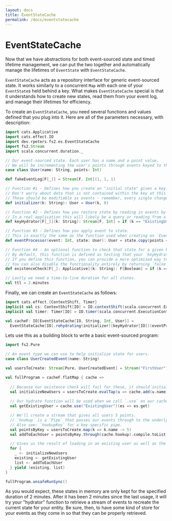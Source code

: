 ```yaml
---
layout: docs
title: EventStateCache
permalink: /docs/eventstatecache
---
```

# EventStateCache
Now that we have abstractions for both event-sourced state and timed lifetime management, we can put the two together and automatically manage the lifetimes of `EventState` with `EventStateCache`.

`EventStateCache` acts as a repository interface for generic event-sourced state.
It works similarly to a concurrent `Map` with each one of your `EventState`s held behind a key.
What makes `EventStateCache` special is that it understands how to create new states, read them from your event log, and manage their lifetimes for efficiency.

To create an `EventStateCache`, you need several functions and values defined that you plug into it.
Here are all of the parameters necessary, with description:
```scala mdoc:silent
import cats.Applicative
import cats.effect.IO
import dev.rpeters.fs2.es.EventStateCache
import fs2.Stream
import scala.concurrent.duration._

// Our event-sourced state. Each user has a name and a point value.
// We will be incrementing the user's points through events keyed to that user.
case class User(name: String, points: Int)

def fakeEventLog[F[_]] = Stream[F, Int](1, 1, 1)

// Function #1 - Defines how you create an "initial state" given a key.
// Don't worry about data that is not contained within the key at this stage.
// Those should be modifiable as events - remember, every single change to state should be an event.
def initializer(k: String): User = User(k, 0)

// Function #2 - Defines how you restore state by reading in events by-key.
// In a real application this will likely be a query or reading from a file/stream/topic and filtering by key.
def keyHydrator[F[_]](k: String): Stream[F, Int] = if (k == "ExistingUser") fakeEventLog[F] else Stream.empty

// Function #3 - Defines how you apply event to state.
// This is exactly the same as the function used when creating an `EventState` manually.
def eventProcessor(event: Int, state: User): User = state.copy(points = state.points + event)

// Function #4 - An optional function to check that state for a given key already exists in your event log.
// By default, this function is defined as testing that your `keyHydrator` function returns at least one event.
// If you define this function, you can provide a more optimized way to check that a key already exists in your event log.
// You can also disable the functionality entirely by returning `false`.
def existenceCheck[F[_]: Applicative](k: String): F[Boolean] = if (k == "ExistingUser") Applicative[F].pure(true) else Applicative[F].pure(false)

// Lastly we need a time-to-live duration for all states.
val ttl = 2.minutes
```

Finally, we can create an `EventStateCache` as follows:
```scala mdoc:invisible
import cats.effect.{ContextShift, Timer}
implicit val cs: ContextShift[IO] = IO.contextShift(scala.concurrent.ExecutionContext.global)
implicit val timer: Timer[IO] = IO.timer(scala.concurrent.ExecutionContext.global)
```
```scala mdoc:silent
val cacheF: IO[EventStateCache[IO, String, Int, User]] = 
  EventStateCache[IO].rehydrating(initializer)(keyHydrator[IO])(eventProcessor)(ttl, existenceCheck[IO])
```

Lets use this as a building block to write a basic event-sourced program:
```scala mdoc:silent
import fs2.Pure

// An event type we can use to help initialize state for users.
case class UserCreatedEvent(name: String)

val usersToCreate: Stream[Pure, UserCreatedEvent] = Stream("FirstUser", "SecondUser", "ThirdUser").map(UserCreatedEvent)

val fullProgram = cacheF.flatMap { cache =>
  
  // Because our existence check will fail for these, it should initialize these three with 0 points.
  val initializeNewUsers = usersToCreate.evalTap(u => cache.add(u.name)).compile.drain
  
  // Our hydrate function will be used when we call `.use` on our cache.
  val getExistingUser = cache.use("ExistingUser")(es => es.get)

  // We'll create a stream that gives all users 5 points.
  // `hookup` is a `Pipe` that passes our events through to the underlying `EventState` by-key.
  // Also see: `hookupKey` for a key-specific pipe.
  val pointsByKey = usersToCreate.map(k => k.name -> 5)
  val addToEachUser = pointsByKey.through(cache.hookup).compile.toList

  // Gives us the result of loading in an existing user as well as the result of applying events to all of our new users.
  for {
    _ <- initializeNewUsers
    existing <- getExistingUser
    list <- addToEachUser
  } yield (existing, list)
}
```
```scala mdoc
fullProgram.unsafeRunSync()
```

As you would expect, these states in memory are only kept for the specified duration of 2 minutes.
After it has been 2 minutes since the last usage, it will try your "hydrator" function to retrieve a stream of events to recreate the current state for your entity.
Be sure, then, to have some kind of store for your events as they come in so that they can be properly retrieved.